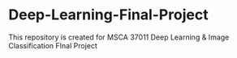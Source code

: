 # Deep-Learning-Final-Project
This repository is created for MSCA 37011 Deep Learning &amp; Image Classification FInal Project 
